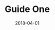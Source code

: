 ---
layout: post
title:  "Guide One"
date:   2018-04-01
file_url: "/resource_room/guides/files/guide-one.pdf"
---